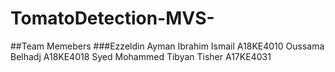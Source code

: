 # TomatoDetection-MVS-
##Team Memebers
###Ezzeldin Ayman Ibrahim Ismail	A18KE4010
Oussama Belhadj	A18KE4018
Syed Mohammed Tibyan Tisher	A17KE4031
